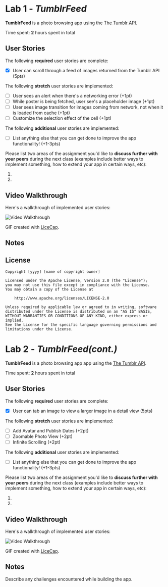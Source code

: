 # Lab 1 - *TumblrFeed*

**TumblrFeed** is a photo browsing app using the [The Tumblr API](https://www.tumblr.com/docs/en/api/v2#posts).

Time spent: **2** hours spent in total

## User Stories

The following **required** user stories are complete:

- [X] User can scroll through a feed of images returned from the Tumblr API (5pts)

The following **stretch** user stories are implemented:

- [ ] User sees an alert when there's a networking error (+1pt)
- [ ] While poster is being fetched, user see's a placeholder image (+1pt)
- [ ] User sees image transition for images coming from network, not when it is loaded from cache (+1pt)
- [ ] Customize the selection effect of the cell (+1pt)

The following **additional** user stories are implemented:

- [ ] List anything else that you can get done to improve the app functionality! (+1-3pts)

Please list two areas of the assignment you'd like to **discuss further with your peers** during the next class (examples include better ways to implement something, how to extend your app in certain ways, etc):

1.
2.

## Video Walkthrough

Here's a walkthrough of implemented user stories:

<img src='https://i.imgur.com/d6geXMh.gif' title='Video Walkthrough' width='' alt='Video Walkthrough' />

GIF created with [LiceCap](http://www.cockos.com/licecap/).

## Notes



## License

    Copyright [yyyy] [name of copyright owner]

    Licensed under the Apache License, Version 2.0 (the "License");
    you may not use this file except in compliance with the License.
    You may obtain a copy of the License at

        http://www.apache.org/licenses/LICENSE-2.0

    Unless required by applicable law or agreed to in writing, software
    distributed under the License is distributed on an "AS IS" BASIS,
    WITHOUT WARRANTIES OR CONDITIONS OF ANY KIND, either express or implied.
    See the License for the specific language governing permissions and
    limitations under the License.
  
  # Lab 2 - *TumblrFeed(cont.)*
    
  **TumblrFeed** is a photo browsing app app using the [The Tumblr API](https://www.tumblr.com/docs/en/api/v2#posts).
    
  Time spent: **2** hours spent in total
    
  ## User Stories
    
  The following **required** user stories are complete:
    
   - [X] User can tab an image to view a larger image in a detail view (5pts)
    
   The following **stretch** user stories are implemented:
    
   - [ ] Add Avatar and Publish Dates (+2pt)
   - [ ] Zoomable Photo View (+2pt)
   - [ ] Infinite Scrolling (+2pt)
    
   The following **additional** user stories are implemented:
    
   - [ ] List anything else that you can get done to improve the app functionality! (+1-3pts)
    
   Please list two areas of the assignment you'd like to **discuss further with your peers** during the next class (examples include better ways to implement something, how to extend your app in certain ways, etc):
    
   1.
   2.
    
   ## Video Walkthrough
    
   Here's a walkthrough of implemented user stories:
    
   <img src='https://imgur.com/a/c8p7UQF.gif' title='Video Walkthrough' width='' alt='Video Walkthrough' />
    
   GIF created with [LiceCap](http://www.cockos.com/licecap/).
    
   ## Notes
    
   Describe any challenges encountered while building the app.
